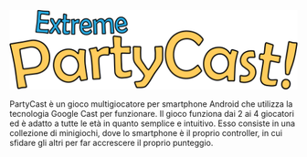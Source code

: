 ![Alt PartyCast Logo](assets/logo.png?raw=true "PartyCast")

PartyCast è un gioco multigiocatore per smartphone Android che utilizza la tecnologia Google
Cast per funzionare. Il gioco funziona dai 2 ai 4 giocatori ed è adatto a tutte le età in quanto
semplice e intuitivo. Esso consiste in una collezione di minigiochi, dove lo smartphone è il proprio
controller, in cui sfidare gli altri per far accrescere il proprio punteggio.
